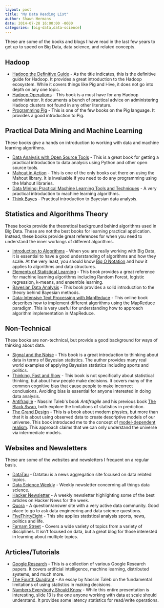```yaml
---
layout: post
title: "My Data Reading List"
author: Shawn Hermans
date: 2014-07-28 16:00:00 -0600
categories: [big-data,data-science]
---
```


These are some of the books and blogs I have read in the last few years to get up to speed
on Big Data, data science, and related concepts. 

## Hadoop
* [Hadoop the Definitive Guide](http://amzn.com/1449311520) - As the title indicates, this is the definitive guide for
Hadoop.  It provides a great introduction to the Hadoop ecosystem.  While it covers things like Pig and Hive, 
it does not go into depth on any one topic.  
* [Hadoop Operations](http://amzn.com/1449327052) - This book is a must have for any Hadoop administrator. It documents
a bunch of practical advice on administering Hadoop clusters not found in any other literature.  
* [Programming Pig](http://amzn.com/1449302645) - This is one of the few books on the Pig language.  It provides a 
good introduction to Pig. 

## Practical Data Mining and Machine Learning
These books give a hands on introduction to working with data and machine learning algorithms. 

* [Data Analysis with Open Source Tools](http://amzn.com/0596802358) - This is a great book for getting a practical
introduction to data analysis using Python and other open source tools.  
* [Mahout in Action](http://amzn.com/1935182684) - This is one of the only books out there on using the Mahout
library.  It is invaluable if you need to do any programming using the Mahout libraries. 
* [Data Mining: Practical Machine Learning Tools and Techniques](http://amzn.com/0123748569) - A very practical
introduction to machine learning algorithms. 
* [Think Bayes](http://amzn.com/1449370780) - Practical introduction to Bayesian data analysis. 

## Statistics and Algorithms Theory
These books provide the theoretical background behind algorithms used in Big Data. These are not the 
best books for learning practical application. Instead, these books provide great references for when you need
to understand the inner workings of different algorithms. 

* [Introduction to Algorithms](http://amzn.com/0262033844) - When you are really working with Big Data, it is essential 
to have a good understanding of algorithms and how they scale. At the very least, you should know 
[Big O Notation](http://en.wikipedia.org/wiki/Big_O_notation) and how it applies to algorithms and data structures. 
* [Elements of Statistical Learning](http://amzn.com/0387848576) - This book provides a great reference for machine 
learning algorithms including Random Forest, logistic regression, k-means, and ensemble learning. 
* [Bayesian Data Analysis](http://amzn.com/1439840954) - This book provides a solid introduction to the theory 
behind Bayesian methods.  
* [Data-Intensive Text Processing with MapReduce](http://lintool.github.io/MapReduceAlgorithms/MapReduce-book-final.pdf) - 
This online book describes how to implement different algorithms using the MapReduce paradigm. This is very useful for 
understanding how to approach algorithm implementation in MapReduce. 

## Non-Technical
These books are non-technical, but provide a good background for ways of thinking about data.  

* [Signal and the Noise](http://amzn.com/159420411X) - This book is a great introduction to thinking about 
data in terms of Bayesian statistics.  The author provides many real world examples of applying Bayesian statistics
including sports and politics. 
* [Thinking, Fast and Slow](http://amzn.com/0374533555) - This book is not specifically about statistical
thinking, but about how people make decisions.  It covers many of the common cognitive bias that cause people to 
make incorrect conclusions.  Avoiding bias is essential for anyone interested in doing data analysis.
* [Antifragile](http://amzn.com/0812979680) - Nassim Taleb's book *Antifragile* and his previous book 
[The Black Swan](http://amzn.com/081297381X), both explore the limitations of statistics in prediction. 
* [The Grand Design](http://amzn.com/055338466X) - This is a book about modern physics, but more than 
that it is about using observed data to create descriptive models of our universe. This book introduced me to the 
concept of [model-dependent realism](http://en.wikipedia.org/wiki/Model-dependent_realism).  This approach claims
that we can only understand the universe via intermediate models. 

## Websites and Newsletters
These are some of the websites and newsletters I frequent on a regular basis. 

* [DataTau](http://www.datatau.com/) - Datatau is a news aggregation site focused on data related topics. 
* [Data Science Weekly](http://www.datascienceweekly.org/) - Weekly newsletter concerning all things data science.  
* [Hacker Newsletter](http://www.hackernewsletter.com/) - A weekly newsletter highlighting some of the best articles 
on Hacker News for the week. 
* [Quora](http://www.quora.com/) - A question/answer site with a very active data community.  Good place to go to 
ask data engineering and data science questions. 
* [FiveThirtyEight](http://fivethirtyeight.com/) - This site applies statistical analysis sports, news, politics and life.
* [Farnam Street](http://www.farnamstreetblog.com/) - Covers a wide variety of topics from a variety of disciplines. 
It isn't focused on data, but a great blog for those interested in learning about multiple topics.  

## Articles/Tutorials

* [Google Research](http://research.google.com/pubs/papers.html) - This is a collection of various Google Research papers.
It covers artificial intelligence, machine learning, distributed systems, and much more. 
* [The Fourth Quadrant](http://edge.org/conversation/the-fourth-quadrant-a-map-of-the-limits-of-statistics) - An essay
by Nassim Taleb on the fundamental limitations of using statistics in making decisions.  
* [Numbers Everybody Should Know](http://static.googleusercontent.com/media/research.google.com/en/us/people/jeff/stanford-295-talk.pdf) - 
While this entire presentation is interesting, slide 13 is the one anyone working with data at scale should understand. 
It provides some latency statistics for read/write operations. 